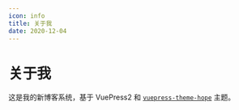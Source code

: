 ```yaml
---
icon: info
title: 关于我
date: 2020-12-04
---
```


# 关于我

这是我的新博客系统，基于 VuePress2 和 [`vuepress-theme-hope`](https://vuepress-theme-hope.github.io/v2/) 主题。

<!-- more -->

